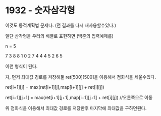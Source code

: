 # 1932 - 숫자삼각형

이것도 동적계획법 문제다. (전 결과를 다시 재사용할수있다.)

일단 삼각형을 우리의 배열로 표현하면 (백준의 입력예제를)

n = 5

7
3 8
8 1 0
2 7 4 4
4 5 2 6 5

이런 형식이 된다. 

자, 먼저 최대값 경로를 저장해둘 ret\[500]\[500]을 이용해서 점화식을 세울수있다.

ret\[i+1]\[j] = max(ret\[i+1][j],map\[i+1][j] + ret\[i][j])

ret\[i+1]\[j+1] = max(ret\[i+1][j+1],map\[i+1][j+1] + ret\[i][j]) //오른쪽으로 이동

위 점화식을 이용해서 최대값 경로를 저장한후 마지막에 최대값을 구하면된다.

